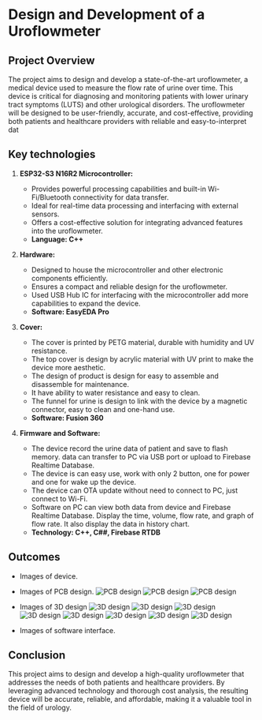 
# Design and Development of a Uroflowmeter

## Project Overview

The project aims to design and develop a state-of-the-art uroflowmeter, a medical device used to measure the flow rate of urine over time. This device is critical for diagnosing and monitoring patients with lower urinary tract symptoms (LUTS) and other urological disorders. The uroflowmeter will be designed to be user-friendly, accurate, and cost-effective, providing both patients and healthcare providers with reliable and easy-to-interpret dat

## Key technologies

1. **ESP32-S3 N16R2 Microcontroller:**
   - Provides powerful processing capabilities and built-in Wi-Fi/Bluetooth connectivity for data transfer.
   - Ideal for real-time data processing and interfacing with external sensors.
   - Offers a cost-effective solution for integrating advanced features into the uroflowmeter.
   - **Language: C++**

2. **Hardware:**
   - Designed to house the microcontroller and other electronic components efficiently.
   - Ensures a compact and reliable design for the uroflowmeter.
   - Used USB Hub IC for interfacing with the microcontroller add more capabilities to expand the device. 
   - **Software: EasyEDA Pro**

3. **Cover:**
   - The cover is printed by PETG material, durable with humidity and UV resistance.
   - The top cover is design by acrylic material with UV print to make the device more aesthetic.
   - The design of product is design for easy to assemble and disassemble for maintenance.
   - It have ability to water resistance and easy to clean.
   - The funnel for urine is design to link with the device by a magnetic connector, easy to clean and one-hand use.
   - **Software: Fusion 360**

4. **Firmware and Software:**
   - The device record the urine data of patient and save to flash memory. data can transfer to PC via USB port or upload to Firebase Realtime Database.
   - The device is can easy use, work with only 2 button, one for power and one for wake up the device.
   - The device can OTA update without need to connect to PC, just connect to Wi-Fi.
   - Software on PC can view both data from device and Firebase Realtime Database. Display the time, volume, flow rate, and graph of flow rate. It also display the data in history chart.
   - **Technology: C++, C##, Firebase RTDB**

## Outcomes

- Images of device.

- Images of PCB design.
 ![PCB design](/images/uroflowmeter/pcb1.jpg)
    ![PCB design](/images/uroflowmeter/pcb2.jpg)
     ![PCB design](/images/uroflowmeter/pcb3.jpg)
- Images of 3D design
 ![3D design](/images/uroflowmeter/3ddesign1.png)
  ![3D design](/images/uroflowmeter/3ddesign2.jpg)
   ![3D design](/images/uroflowmeter/3ddesign3.jpg)
 ![3D design](/images/uroflowmeter/3ddesign4.jpg)
  ![3D design](/images/uroflowmeter/3ddesign5.jpg)
   ![3D design](/images/uroflowmeter/3ddesign6.jpg)
     ![3D design](/images/uroflowmeter/3ddesign8.jpg)
     ![3D design](/images/uroflowmeter/label.png)
- Images of software interface.

## Conclusion

This project aims to design and develop a high-quality uroflowmeter that addresses the needs of both patients and healthcare providers. By leveraging advanced technology and thorough cost analysis, the resulting device will be accurate, reliable, and affordable, making it a valuable tool in the field of urology.
